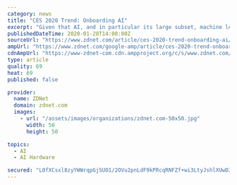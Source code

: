 ```yaml
---
category: news
title: "CES 2020 Trend: Onboarding AI"
excerpt: "Given that AI, and in particular its large subset, machine learning, will be joining your company soon, if it hasn't already, successfully onboarding AI will be critical to many firms. CES 2020 featured lots of smartwashed products: \"smart\" coffeemakers ..."
publishedDateTime: 2020-01-28T14:00:00Z
sourceUrl: "https://www.zdnet.com/article/ces-2020-trend-onboarding-ai/"
ampUrl: "https://www.zdnet.com/google-amp/article/ces-2020-trend-onboarding-ai/"
cdnAmpUrl: "https://www-zdnet-com.cdn.ampproject.org/c/s/www.zdnet.com/google-amp/article/ces-2020-trend-onboarding-ai/"
type: article
quality: 69
heat: 69
published: false

provider:
  name: ZDNet
  domain: zdnet.com
  images:
    - url: "/assets/images/organizations/zdnet.com-50x50.jpg"
      width: 50
      height: 50

topics:
  - AI
  - AI Hardware

secured: "L0fXCsxl8zyYWWrqpGj5UO1/2OVu2pnLdF9kPRcqRNFZf+wi3LtyJshlXUwD3uA+hcBFEmJ+npTdU2UmULnG9WLr8/SP4yo13aWsLn5OSGFz3VzES98zmhxVezYoFYnETQ7HME01LZc8LaLqvHfVvqBahVQUmaKXbn2JdQr8v7awf5Dyb6iAvTgbXgLDhSW8GSUCKCqSyDgWtSRcl2jvREOP7jrojZHrs4wZQYdL3C39xAXgx8TyeaEJ/stHlsgBhUosv/kPen+a/HGsR6ceFsXxD+dly+ZYBnagaP4avfq26+V+s+Pv1Jhgih/0Zxs/VdkJCLt9SXcBwqWOqNPzxJvdgA0zJbuEJ17BibIA56Ft9eqa83LfQ1DZxBnHKrDYKQW4xAKNG97PqfrBrc9DePKkl6O+xD+FW3w1x33jlA2L2GGDBWesVLEi8vRqCg4TKBTuF90csOfSBoZFQ0PqvRnXATaCwf1mznyfFmR7fqQ=;bSjc6sbxS7ZAq0ohVrGqnA=="
---
```


